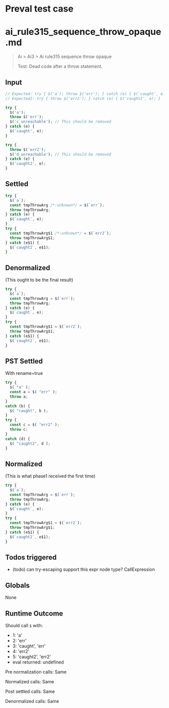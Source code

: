 # Preval test case

# ai_rule315_sequence_throw_opaque.md

> Ai > Ai3 > Ai rule315 sequence throw opaque
>
> Test: Dead code after a throw statement.

## Input

`````js filename=intro
// Expected: try { $('a'); throw $('err'); } catch (e) { $('caught', e); }
// Expected2: try { throw $('err2'); } catch (e) { $('caught2', e); }

try {
  $('a');
  throw $('err');
  $('c_unreachable'); // This should be removed
} catch (e) {
  $('caught', e);
}

try {
  throw $('err2');
  $('d_unreachable'); // This should be removed
} catch (e) {
  $('caught2', e);
}
`````


## Settled


`````js filename=intro
try {
  $(`a`);
  const tmpThrowArg /*:unknown*/ = $(`err`);
  throw tmpThrowArg;
} catch (e) {
  $(`caught`, e);
}
try {
  const tmpThrowArg$1 /*:unknown*/ = $(`err2`);
  throw tmpThrowArg$1;
} catch (e$1) {
  $(`caught2`, e$1);
}
`````


## Denormalized
(This ought to be the final result)

`````js filename=intro
try {
  $(`a`);
  const tmpThrowArg = $(`err`);
  throw tmpThrowArg;
} catch (e) {
  $(`caught`, e);
}
try {
  const tmpThrowArg$1 = $(`err2`);
  throw tmpThrowArg$1;
} catch (e$1) {
  $(`caught2`, e$1);
}
`````


## PST Settled
With rename=true

`````js filename=intro
try {
  $( "a" );
  const a = $( "err" );
  throw a;
}
catch (b) {
  $( "caught", b );
}
try {
  const c = $( "err2" );
  throw c;
}
catch (d) {
  $( "caught2", d );
}
`````


## Normalized
(This is what phase1 received the first time)

`````js filename=intro
try {
  $(`a`);
  const tmpThrowArg = $(`err`);
  throw tmpThrowArg;
} catch (e) {
  $(`caught`, e);
}
try {
  const tmpThrowArg$1 = $(`err2`);
  throw tmpThrowArg$1;
} catch (e$1) {
  $(`caught2`, e$1);
}
`````


## Todos triggered


- (todo) can try-escaping support this expr node type? CallExpression


## Globals


None


## Runtime Outcome


Should call `$` with:
 - 1: 'a'
 - 2: 'err'
 - 3: 'caught', 'err'
 - 4: 'err2'
 - 5: 'caught2', 'err2'
 - eval returned: undefined

Pre normalization calls: Same

Normalized calls: Same

Post settled calls: Same

Denormalized calls: Same
